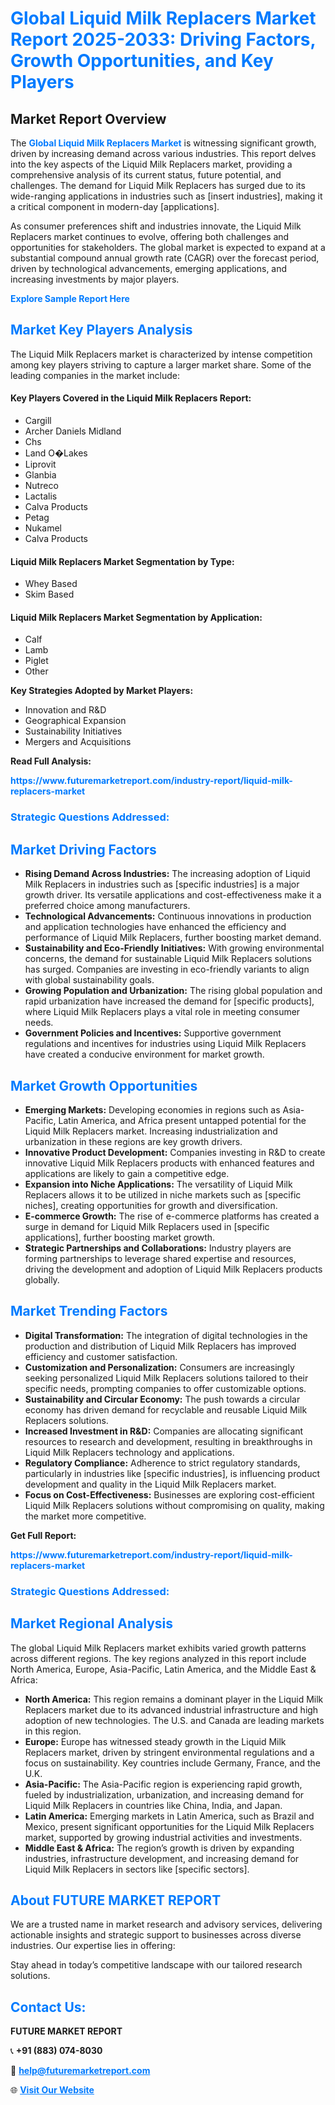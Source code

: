 <h1 style="color: #007BFF;">Global Liquid Milk Replacers Market Report 2025-2033: Driving Factors, Growth Opportunities, and Key Players</h1>

<section id="overview">
<h2>Market Report Overview</h2>
<p>The <a href="https://www.futuremarketreport.com/industry-report/liquid-milk-replacers-market" style="color: #007BFF; text-decoration: none;"><strong>Global Liquid Milk Replacers Market</strong></a> is witnessing significant growth, driven by increasing demand across various industries. This report delves into the key aspects of the Liquid Milk Replacers market, providing a comprehensive analysis of its current status, future potential, and challenges. The demand for Liquid Milk Replacers has surged due to its wide-ranging applications in industries such as [insert industries], making it a critical component in modern-day [applications].</p>
<p>As consumer preferences shift and industries innovate, the Liquid Milk Replacers market continues to evolve, offering both challenges and opportunities for stakeholders. The global market is expected to expand at a substantial compound annual growth rate (CAGR) over the forecast period, driven by technological advancements, emerging applications, and increasing investments by major players.</p>
</section>

<section id="overview">
<p><a href="https://www.futuremarketreport.com/request-sample/reportId=30401" style="color: #007BFF; text-decoration: none;"><strong>Explore Sample Report Here</strong></a></p>
</section>

<section id="key-players">
<h2 style="color: #007BFF;">Market Key Players Analysis</h2>
<p>The Liquid Milk Replacers market is characterized by intense competition among key players striving to capture a larger market share. Some of the leading companies in the market include:</p>
<h4>Key Players Covered in the Liquid Milk Replacers Report:</h4>
<ul><li>Cargill</li><li>Archer Daniels Midland</li><li>Chs</li><li>Land O�Lakes</li><li>Liprovit</li><li>Glanbia</li><li>Nutreco</li><li>Lactalis</li><li>Calva Products</li><li>Petag</li><li>Nukamel</li><li>Calva Products</li></ul>
<h4>Liquid Milk Replacers Market Segmentation by Type:</h4>
<ul><li>Whey Based</li><li>Skim Based</li></ul>

<h4>Liquid Milk Replacers Market Segmentation by Application:</h4>
<ul><li>Calf</li><li>Lamb</li><li>Piglet</li><li>Other</li></ul>
<p><strong>Key Strategies Adopted by Market Players:</strong></p>
<ul>
<li>Innovation and R&D</li>
<li>Geographical Expansion</li>
<li>Sustainability Initiatives</li>
<li>Mergers and Acquisitions</li>
</ul>
</section>

<section>
<p><strong>Read Full Analysis: </strong></p><a href="https://www.futuremarketreport.com/industry-report/liquid-milk-replacers-market" style="color: #007BFF; text-decoration: none;"><strong>https://www.futuremarketreport.com/industry-report/liquid-milk-replacers-market</strong></a>
<h3 style="color: #007BFF;">Strategic Questions Addressed:</h3>
</section>

<section id="driving-factors">
<h2 style="color: #007BFF;">Market Driving Factors</h2>
<ul>
<li><strong>Rising Demand Across Industries:</strong> The increasing adoption of Liquid Milk Replacers in industries such as [specific industries] is a major growth driver. Its versatile applications and cost-effectiveness make it a preferred choice among manufacturers.</li>
<li><strong>Technological Advancements:</strong> Continuous innovations in production and application technologies have enhanced the efficiency and performance of Liquid Milk Replacers, further boosting market demand.</li>
<li><strong>Sustainability and Eco-Friendly Initiatives:</strong> With growing environmental concerns, the demand for sustainable Liquid Milk Replacers solutions has surged. Companies are investing in eco-friendly variants to align with global sustainability goals.</li>
<li><strong>Growing Population and Urbanization:</strong> The rising global population and rapid urbanization have increased the demand for [specific products], where Liquid Milk Replacers plays a vital role in meeting consumer needs.</li>
<li><strong>Government Policies and Incentives:</strong> Supportive government regulations and incentives for industries using Liquid Milk Replacers have created a conducive environment for market growth.</li>
</ul>
</section>

<section id="growth-opportunities">
<h2 style="color: #007BFF;">Market Growth Opportunities</h2>
<ul>
<li><strong>Emerging Markets:</strong> Developing economies in regions such as Asia-Pacific, Latin America, and Africa present untapped potential for the Liquid Milk Replacers market. Increasing industrialization and urbanization in these regions are key growth drivers.</li>
<li><strong>Innovative Product Development:</strong> Companies investing in R&D to create innovative Liquid Milk Replacers products with enhanced features and applications are likely to gain a competitive edge.</li>
<li><strong>Expansion into Niche Applications:</strong> The versatility of Liquid Milk Replacers allows it to be utilized in niche markets such as [specific niches], creating opportunities for growth and diversification.</li>
<li><strong>E-commerce Growth:</strong> The rise of e-commerce platforms has created a surge in demand for Liquid Milk Replacers used in [specific applications], further boosting market growth.</li>
<li><strong>Strategic Partnerships and Collaborations:</strong> Industry players are forming partnerships to leverage shared expertise and resources, driving the development and adoption of Liquid Milk Replacers products globally.</li>
</ul>
</section>

<section id="trending-factors">
<h2 style="color: #007BFF;">Market Trending Factors</h2>
<ul>
<li><strong>Digital Transformation:</strong> The integration of digital technologies in the production and distribution of Liquid Milk Replacers has improved efficiency and customer satisfaction.</li>
<li><strong>Customization and Personalization:</strong> Consumers are increasingly seeking personalized Liquid Milk Replacers solutions tailored to their specific needs, prompting companies to offer customizable options.</li>
<li><strong>Sustainability and Circular Economy:</strong> The push towards a circular economy has driven demand for recyclable and reusable Liquid Milk Replacers solutions.</li>
<li><strong>Increased Investment in R&D:</strong> Companies are allocating significant resources to research and development, resulting in breakthroughs in Liquid Milk Replacers technology and applications.</li>
<li><strong>Regulatory Compliance:</strong> Adherence to strict regulatory standards, particularly in industries like [specific industries], is influencing product development and quality in the Liquid Milk Replacers market.</li>
<li><strong>Focus on Cost-Effectiveness:</strong> Businesses are exploring cost-efficient Liquid Milk Replacers solutions without compromising on quality, making the market more competitive.</li>
</ul>
</section>

<section>
<p><strong>Get Full Report: </strong></p><a href="https://www.futuremarketreport.com/industry-report/liquid-milk-replacers-market" style="color: #007BFF; text-decoration: none;"><strong>https://www.futuremarketreport.com/industry-report/liquid-milk-replacers-market</strong></a>
<h3 style="color: #007BFF;">Strategic Questions Addressed:</h3>
</section>


<section id="regional-analysis">
<h2 style="color: #007BFF;">Market Regional Analysis</h2>
<p>The global Liquid Milk Replacers market exhibits varied growth patterns across different regions. The key regions analyzed in this report include North America, Europe, Asia-Pacific, Latin America, and the Middle East & Africa:</p>
<ul>
<li><strong>North America:</strong> This region remains a dominant player in the Liquid Milk Replacers market due to its advanced industrial infrastructure and high adoption of new technologies. The U.S. and Canada are leading markets in this region.</li>
<li><strong>Europe:</strong> Europe has witnessed steady growth in the Liquid Milk Replacers market, driven by stringent environmental regulations and a focus on sustainability. Key countries include Germany, France, and the U.K.</li>
<li><strong>Asia-Pacific:</strong> The Asia-Pacific region is experiencing rapid growth, fueled by industrialization, urbanization, and increasing demand for Liquid Milk Replacers in countries like China, India, and Japan.</li>
<li><strong>Latin America:</strong> Emerging markets in Latin America, such as Brazil and Mexico, present significant opportunities for the Liquid Milk Replacers market, supported by growing industrial activities and investments.</li>
<li><strong>Middle East & Africa:</strong> The region’s growth is driven by expanding industries, infrastructure development, and increasing demand for Liquid Milk Replacers in sectors like [specific sectors].</li>
</ul>
</section>

<footer>
<h2 style="color: #007BFF;">About FUTURE MARKET REPORT</h2>
<p>We are a trusted name in market research and advisory services, delivering actionable insights and strategic support to businesses across diverse industries. Our expertise lies in offering:</p>

<p>Stay ahead in today’s competitive landscape with our tailored research solutions.</p>

<h2 style="color: #007BFF;">Contact Us:</h2>
<p><strong>FUTURE MARKET REPORT</strong></p>
<p>📞 <strong>+91 (883) 074-8030</strong></p>
<p>📧 <strong><a href="mailto:help@futuremarketreport.com" style="color: #007BFF;">help@futuremarketreport.com</a></strong></p>
<p>🌐 <strong><a href="https://www.futuremarketreport.com/" style="color: #007BFF;">Visit Our Website</a></strong></p>
</footer>